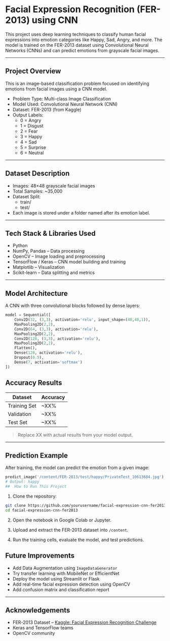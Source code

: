 #  Facial Expression Recognition (FER-2013) using CNN

This project uses deep learning techniques to classify human facial expressions into emotion categories like Happy, Sad, Angry, and more. The model is trained on the FER-2013 dataset using Convolutional Neural Networks (CNNs) and can predict emotions from grayscale facial images.

---

##  Project Overview

This is an image-based classification problem focused on identifying emotions from facial images using a CNN model.

- Problem Type: Multi-class Image Classification  
- Model Used: Convolutional Neural Network (CNN)  
- Dataset: FER-2013 (from Kaggle)  
- Output Labels:
  - 0 = Angry
  - 1 = Disgust
  - 2 = Fear
  - 3 = Happy
  - 4 = Sad
  - 5 = Surprise
  - 6 = Neutral

---

##  Dataset Description

- Images: 48×48 grayscale facial images  
- Total Samples: ~35,000  
- Dataset Split:
  - train/
  - test/  
- Each image is stored under a folder named after its emotion label.

---

##  Tech Stack & Libraries Used

- Python  
- NumPy, Pandas – Data processing  
- OpenCV – Image loading and preprocessing  
- TensorFlow / Keras – CNN model building and training  
- Matplotlib – Visualization  
- Scikit-learn – Data splitting and metrics

---

##  Model Architecture

A CNN with three convolutional blocks followed by dense layers:

```python
model = Sequential([
    Conv2D(32, (3,3), activation='relu', input_shape=(48,48,1)),
    MaxPooling2D(2,2),
    Conv2D(64, (3,3), activation='relu'),
    MaxPooling2D(2,2),
    Conv2D(128, (3,3), activation='relu'),
    MaxPooling2D(2,2),
    Flatten(),
    Dense(128, activation='relu'),
    Dropout(0.5),
    Dense(7, activation='softmax')
])
```
##  Accuracy Results

| Dataset       | Accuracy |
|---------------|----------|
| Training Set  | ~XX%     |
| Validation    | ~XX%     |
| Test Set      | ~XX%     |

> Replace XX with actual results from your model output.

---

##  Prediction Example

After training, the model can predict the emotion from a given image:

```python
predict_image('/content/FER-2013/test/happy/PrivateTest_10613684.jpg')
# Output: happy
##  How to Run This Project
```
1. Clone the repository:

```bash
git clone https://github.com/yourusername/facial-expression-cnn-fer2013.git
cd facial-expression-cnn-fer2013
```

2. Open the notebook in Google Colab or Jupyter.

3. Upload and extract the FER-2013 dataset into `/content`.

4. Run the training cells, evaluate the model, and test predictions.
##  Future Improvements

-  Add Data Augmentation using `ImageDataGenerator`
-  Try transfer learning with MobileNet or EfficientNet
-  Deploy the model using Streamlit or Flask
-  Add real-time facial expression detection using OpenCV
-  Add confusion matrix and classification report

---

##  Acknowledgements

- FER-2013 Dataset – [Kaggle: Facial Expression Recognition Challenge](https://www.kaggle.com/datasets/msambare/fer2013)
- Keras and TensorFlow teams
- OpenCV community

